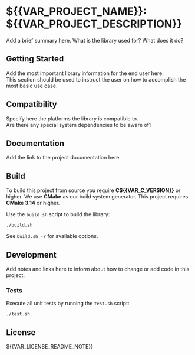 # ${{VAR_PROJECT_NAME}}: ${{VAR_PROJECT_DESCRIPTION}}

Add a brief summary here. What is the library used for? What does it do?

## Getting Started

Add the most important library information for the end user here.  
This section should be used to instruct the user on how to accomplish the most basic use case.


## Compatibility

Specify here the platforms the library is compatible to.  
Are there any special system dependencies to be aware of?

## Documentation

Add the link to the project documentation here.


## Build

To build this project from source you require **C${{VAR_C_VERSION}}** or higher.
We use **CMake** as our build system generator. This project requires **CMake 3.14** or higher.

Use the ```build.sh``` script to build the library:
```
./build.sh
```
See ```build.sh -?``` for available options.


## Development

Add notes and links here to inform about how to change or add code in this project.

### Tests

Execute all unit tests by running the ```test.sh``` script:
```
./test.sh
```


## License

${{VAR_LICENSE_README_NOTE}}


